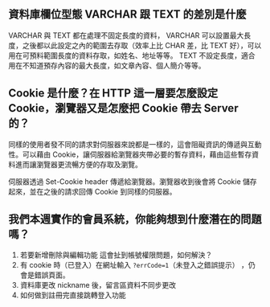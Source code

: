 ## 資料庫欄位型態 VARCHAR 跟 TEXT 的差別是什麼

VARCHAR 與 TEXT 都在處理不固定長度的資料，
VARCHAR 可以設置最大長度，之後都以此設定之內的範圍去存取（效率上比 CHAR 差，比 TEXT 好），可以用在可預料範圍長度的資料存取，如姓名、地址等等。
TEXT 不設定長度，適合用在不知道預存內容的最大長度，如文章內容、個人簡介等等。

## Cookie 是什麼？在 HTTP 這一層要怎麼設定 Cookie，瀏覽器又是怎麼把 Cookie 帶去 Server 的？

同樣的使用者發不同的請求對伺服器來說都是一樣的，這會阻礙資訊的傳遞與互動性。可以藉由 Cookie，讓伺服器給瀏覽器夾帶必要的暫存資料，藉由這些暫存資料進而讓瀏覽器更流暢方便的存取及瀏覽。

伺服器透過 Set-Cookie header 傳遞給瀏覽器。瀏覽器收到後會將 Cookie 儲存起來，並在之後的請求回傳 Cookie 到同樣的伺服器。


## 我們本週實作的會員系統，你能夠想到什麼潛在的問題嗎？

1. 若要新增刪除與編輯功能 這會扯到帳號權限問題，如何解決？
2. 有 cookie 時（已登入）在網址輸入 `?errCode=1`（未登入之錯誤提示） ，仍會是錯誤頁面。
3. 資料庫更改 nickname 後，留言區資料不同步更改
4. 如何做到註冊完直接跳轉登入功能

